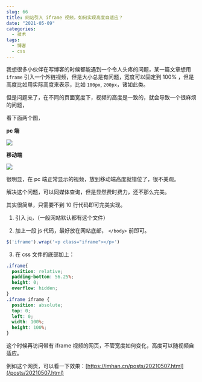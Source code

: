 ```yaml
---
slug: 66
title: 网站引入 iframe 视频，如何实现高度自适应？
date: "2021-05-09"
categories: 
  - 技术
tags: 
  - 博客
  - css
---
```





我想很多小伙伴在写博客的时候都能遇到一个令人头疼的问题，某一篇文章想用 `iframe` 引入一个外链视频，但是大小总是有问题，宽度可以固定到 100% ，但是高度比如用实际高度来表示，比如 `100px`, `200px`，诸如此类。

但是问题来了，在不同的页面宽度下，视频的高度是一致的，就会导致一个很麻烦的问题，

看下面两个图，

**pc 端**

![](https://imgurl.zishu.me/images/old/2021/05/09/536b956db2e924c141df412e800aa87e.png)

**移动端**

![](https://imgurl.zishu.me/images/old/2021/05/09/f4b81a36000e814ab16da85082ded5d4.png)

很明显，在 pc 端正常显示的视频，放到移动端高度就错位了，很不美观。

解决这个问题，可以同媒体查询，但是显然费时费力，还不那么完美。

其实很简单，只需要不到 10 行代码即可完美实现。

1. 引入 jq，（一般网站默认都有这个文件）

2. 加上一段 js 代码，最好放在网站底部， `</body>` 前即可。

```js
$('iframe').wrap('<p class="iframe"></p>')
```

3. 在 css 文件的底部加上：

```css
.iframe{
  position: relative;
  padding-bottom: 56.25%;
  height: 0;
  overflow: hidden;
}
.iframe iframe {
  position: absolute;
  top: 0;
  left: 0;
  width: 100%;
  height: 100%;
}
```

这个时候再访问带有 iframe 视频的网页，不管宽度如何变化，高度可以随视频自适应。

例如这个网页，可以看一下效果：[https://imhan.cn/posts/20210507.html](/posts/20210507.html)